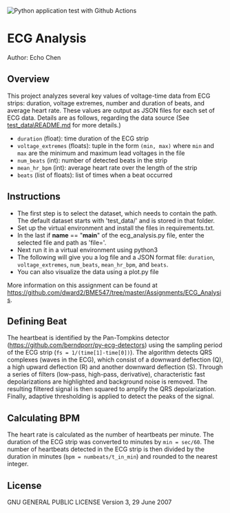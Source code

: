 ![Python application test with Github Actions](https://github.com/BME547-Fall2022/ecg-analysis-echodpp/actions/workflows/pytest_runner.yml/badge.svg)
# ECG Analysis 

Author: Echo Chen

## Overview
This project analyzes several key values of voltage-time data from ECG strips: duration, voltage extremes, number and duration of beats, and average heart rate. These values are output as JSON files for each set of ECG data. Details are as follows, regarding the data source
(See [test_data\README.md](test_data/README.md) for more details.)
* `duration` (float): time duration of the ECG strip
* `voltage_extremes` (floats): tuple in the form `(min, max)` where `min` and `max`
    are the minimum and maximum lead voltages in the file    
* `num_beats` (int): number of detected beats in the strip
* `mean_hr_bpm` (int): average heart rate over the length of the strip  
* `beats` (list of floats): list of times when a beat occurred

## Instructions
* The first step is to select the dataset, which needs to contain the path. The default dataset starts with 'test_data/' and is stored in that folder.
* Set up the virtual environment and install the files in requirements.txt.
* In the last if __name__ == "__main__" of the ecg_analysis.py file, enter the selected file and path as 'file='.
* Next run it in a virtual environment using python3
* The following will give you a log file and a JSON format file: `duration`, `voltage_extremes`, `num_beats`, `mean_hr_bpm`,  and `beats`.
* You can also visualize the data using a plot.py file

More information on this assignment can be found at <https://github.com/dward2/BME547/tree/master/Assignments/ECG_Analysis>.

## Defining Beat
The heartbeat is identified by the Pan-Tompkins detector (https://github.com/berndporr/py-ecg-detectors) using the sampling period of the ECG strip (`fs = 1/(time[1]-time[0])`). The algorithm detects QRS complexes (waves in the ECG), which consist of a downward deflection (Q), a high upward deflection (R) and another downward deflection (S). Through a series of filters (low-pass, high-pass, derivative), characteristic fast depolarizations are highlighted and background noise is removed. The resulting filtered signal is then squared to amplify the QRS depolarization. Finally, adaptive thresholding is applied to detect the peaks of the signal.

## Calculating BPM
The heart rate is calculated as the number of heartbeats per minute. The duration of the ECG strip was converted to minutes by `min = sec/60`. The number of heartbeats detected in the ECG strip is then divided by the duration in minutes (`bpm = numbeats/t_in_min`) and rounded to the nearest integer.

## License
GNU GENERAL PUBLIC LICENSE
Version 3, 29 June 2007
